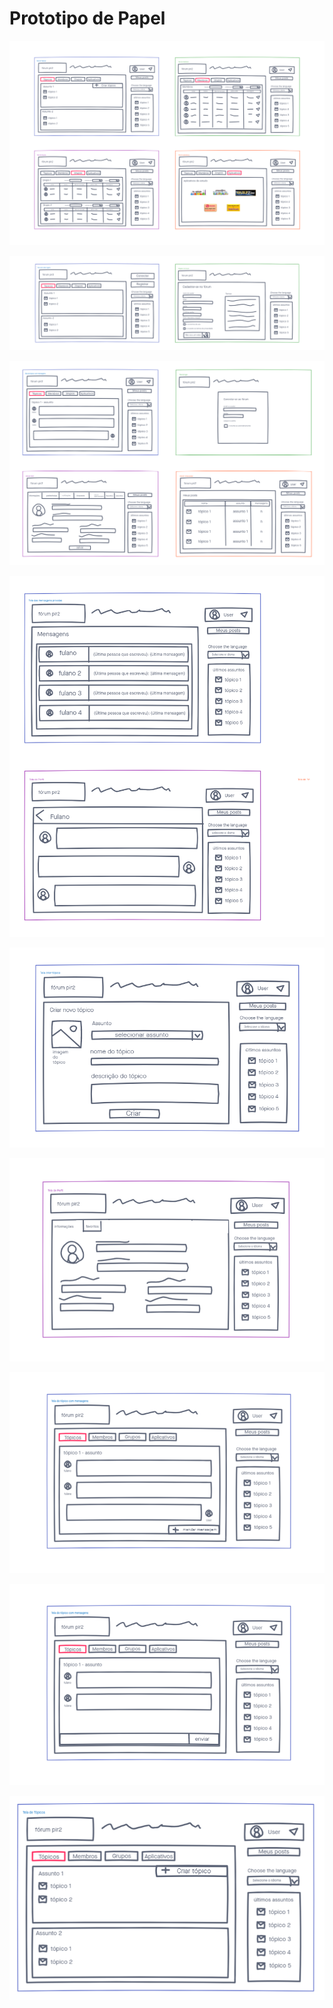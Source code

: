# Prototipo de Papel

![](../../assets/prototipos/papel/page1.png)

![](../../assets/prototipos/papel/page2.png)

![](../../assets/prototipos/papel/page3.png)

![](../../assets/prototipos/papel/page4.png)

![](../../assets/prototipos/papel/5_criar_topico.png)

![](../../assets/prototipos/papel/6_visualizar_perfil.png)

![](../../assets/prototipos/papel/7_mensagens_topicos_v.2.png)

![](../../assets/prototipos/papel/8_escrevendo_mensagem.png)

![](../../assets/prototipos/papel/topicos_v.2.png)